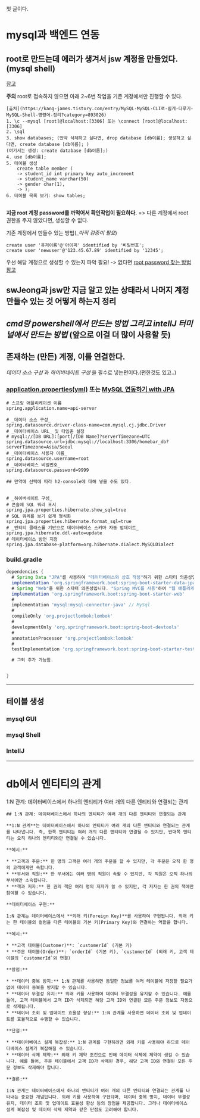 첫 글이다.


# mysql과 백엔드 연동
## root로 만드는데 에러가 생겨서 jsw 계정을 만들었다. (mysql shell)
[참고](https://jay-so.tistory.com/67)

**주의** root로 접속하지 않으면 아래 2~6번 작업을 기존 계정에서만 진행할 수 있다.

```
[출처](https://kang-james.tistory.com/entry/MySQL-MySQL-CLI로-쉽게-다루기-MySQL-Shell-명령어-정리?category=893026)
1. \c --mysql [root]@localhost:[3306] 또는 \connect [root]@localhost:[3306]
2. \sql
3. show databases; (만약 삭제하고 싶다면, drop database [db이름]; 생성하고 싶다면, create database [db이름]; )
(여기서는 생성: create database [db이름];)
4. use [db이름];
5. 테이블 생성
    create table member (
    -> student_id int primary key auto_increment
    -> student_name varchar(50)
    -> gender char(1),
    -> );
6. 테이블 목록 보기: show tables;


```
**지금 root 계정 password를 까먹어서 확인작업이 필요하다.**
=> 다른 계정에서 root 권한을 주지 않았다면, 생성할 수 없다.

기존 계정에서 만들수 있는 방법(__아직 검증이 필요_)
```paintext
create user '유저이름'@'아이피' identified by '비밀번호';
create user 'newuser'@'123.45.67.89' identified by '12345';

```
우선 해당 계정으로 생성할 수 있는지 파악 필요! -> 없다면 [root password 찾는 방법 참고](https://lifere.tistory.com/entry/MySQL-8x-%EB%B2%84%EC%A0%84-root-%EB%B9%84%EB%B0%80%EB%B2%88%ED%98%B8-%EA%B9%8C%EB%A8%B9%EC%97%88%EC%9D%84-%EB%95%8C-%EB%B6%84%EC%8B%A4%ED%96%88%EC%9D%84-%EB%95%8C-%ED%95%B4%EA%B2%B0%EB%B0%A9%EB%B2%95)

swJeong과
jsw만 지금 알고 있는 상태라서
나머지 계정 만들수 있는 것 어떻게 하는지 정리
----

## _cmd랑 powershell에서 만드는 방법 그리고 intellJ 터미널에서 만드는 방법_ (앞으로 이걸 더 많이 사용할 듯)



## 존재하는 (만든) 계정, 이를 연결한다.
_데이터 소스 구성_ 과 _하이버네이트 구성_ 을 필수로 넣는편이다.(편한것도 있고..)


### [application.properties(yml)](https://velog.io/@alswl689/MySQL-JPA-SpringBoot-%EC%97%B0%EB%8F%99-%EB%B0%8F-%ED%85%8C%EC%8A%A4%ED%8A%B8Gradle) 또는 [MySQL 연동하기 with JPA](https://mroh1226.tistory.com/201)
```properties
# 스프링 애플리케이션 이름
spring.application.name=api-server

# _데이터 소스 구성_
spring.datasource.driver-class-name=com.mysql.cj.jdbc.Driver
# _데이터베이스 URL_ 및 타임존 설정
# mysql://[DB URL]:[port]/[DB Name]?serverTimezone=UTC
spring.datasource.url=jdbc:mysql://localhost:3306/homebar_db?serverTimezone=Asia/Seoul
# _데이터베이스 사용자 이름_
spring.datasource.username=root
# _데이터베이스 비밀번호_
spring.datasource.password=9999

## 만약에 선택에 따라 h2-console에 대해 넣을 수도 있다.


# _하이버네이트 구성_
# 콘솔에 SQL 쿼리 표시
spring.jpa.properties.hibernate.show_sql=true
# SQL 쿼리를 보기 쉽게 형식화
spring.jpa.properties.hibernate.format_sql=true
# _엔티티 클래스를 기반으로 데이터베이스 스키마 자동 업데이트_
spring.jpa.hibernate.ddl-auto=update
# 데이터베이스 방언 지정
spring.jpa.database-platform=org.hibernate.dialect.MySQLDialect
```


### build.gradle
```gradle
dependencies {
  # Spring Data "JPA"를 사용하여 "데이터베이스와 상호 작용"하기 위한 스타터 의존성입니다. "JPA(Java Persistence API)"를 사용하여 "객체-관계 매핑(ORM)"을 할 수 있게 해줍니다.
  implementation 'org.springframework.boot:spring-boot-starter-data-jpa' // JPA
  # Spring "Web"을 위한 스타터 의존성입니다. "Spring MVC를 사용"하여 "웹 애플리케이션을 구축"할 수 있게 해줍니다.
  implementation 'org.springframework.boot:spring-boot-starter-web'
  # 
  implementation 'mysql:mysql-connector-java' // MySql
  # 
  compileOnly 'org.projectlombok:lombok'
  # 
  developmentOnly 'org.springframework.boot:spring-boot-devtools'
  # 
  annotationProcessor 'org.projectlombok:lombok'
  # 
  testImplementation 'org.springframework.boot:spring-boot-starter-test'

  # 그외 추가 가능함.


}

```
----



## 테이블 생성
### mysql GUI

### mysql Shell


### IntellJ

----



# db에서 엔티티의 관계
1:N 관계: 데이터베이스에서 하나의 엔티티가 여러 개의 다른 엔티티와 연결되는 관계

```paintext
## 1:N 관계: 데이터베이스에서 하나의 엔티티가 여러 개의 다른 엔티티와 연결되는 관계

**1:N 관계**는 데이터베이스에서 하나의 엔티티가 여러 개의 다른 엔티티와 연결되는 관계를 나타냅니다. 즉, 한쪽 엔티티는 여러 개의 다른 엔티티와 연결될 수 있지만, 반대쪽 엔티티는 오직 하나의 엔티티와만 연결될 수 있습니다.

**예시:**

* **고객과 주문:** 한 명의 고객은 여러 개의 주문을 할 수 있지만, 각 주문은 오직 한 명의 고객에게만 속합니다.
* **부서와 직원:** 한 부서에는 여러 명의 직원이 속할 수 있지만, 각 직원은 오직 하나의 부서에만 소속됩니다.
* **책과 저자:** 한 권의 책은 여러 명의 저자가 쓸 수 있지만, 각 저자는 한 권의 책에만 참여할 수 있습니다.

**데이터베이스 구현:**

1:N 관계는 데이터베이스에서 **외래 키(Foreign Key)**를 사용하여 구현됩니다. 외래 키는 한 테이블의 컬럼을 다른 테이블의 기본 키(Primary Key)와 연결하는 역할을 합니다.

**예시:**

* **고객 테이블(Customer)**: `customerId` (기본 키)
* **주문 테이블(Order)**: `orderId` (기본 키), `customerId` (외래 키, 고객 테이블의 `customerId`와 연결)

**장점:**

* **데이터 중복 방지:** 1:N 관계를 사용하면 동일한 정보를 여러 테이블에 저장할 필요가 없어 데이터 중복을 방지할 수 있습니다.
* **데이터 무결성 유지:** 외래 키를 사용하여 데이터 무결성을 유지할 수 있습니다. 예를 들어, 고객 테이블에서 고객 ID가 삭제되면 해당 고객 ID와 연결된 모든 주문 정보도 자동으로 삭제됩니다.
* **데이터 조회 및 업데이트 효율성 향상:** 1:N 관계를 사용하면 데이터 조회 및 업데이트를 효율적으로 수행할 수 있습니다.

**단점:**

* **데이터베이스 설계 복잡성:** 1:N 관계를 구현하려면 외래 키를 사용해야 하므로 데이터베이스 설계가 복잡해질 수 있습니다.
* **데이터 삭제 제약:** 외래 키 제약 조건으로 인해 데이터 삭제에 제약이 생길 수 있습니다. 예를 들어, 주문 테이블에서 고객 ID가 삭제된 경우, 해당 고객 ID와 연결된 모든 주문 정보도 삭제해야 합니다.

**결론:**

1:N 관계는 데이터베이스에서 하나의 엔티티가 여러 개의 다른 엔티티와 연결되는 관계를 나타내는 중요한 개념입니다. 외래 키를 사용하여 구현되며, 데이터 중복 방지, 데이터 무결성 유지, 데이터 조회 및 업데이트 효율성 향상 등의 장점을 제공합니다. 그러나 데이터베이스 설계 복잡성 및 데이터 삭제 제약과 같은 단점도 고려해야 합니다.


```
